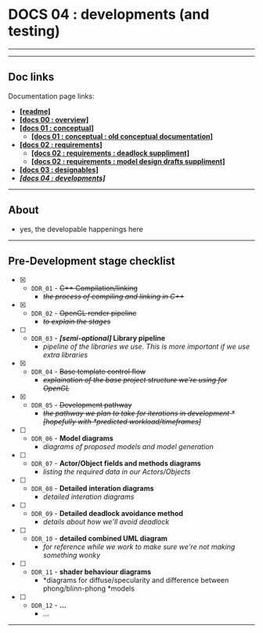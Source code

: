 # DOCS 04 : developments (and testing)

---
---

## Doc links

Documentation page links:
* [**[readme]**](./readme.md#doc-links)
* [**[docs 00 : overview]**](./docs_00_overview.md#doc-links)
* [**[docs 01 : conceptual]**](./docs_01_conceptual.md#doc-links)
    * [**[docs 01 : conceptual : old conceptual documentation]**](./docs_01_conceptual_suppliment_01.md#doc-links)
* [**[docs 02 : requirements]**](./docs_02_requirements.md#doc-links)
    * [**[docs 02 : requirements : deadlock suppliment]**](./docs_02_requirements_suppliment_01.md#doc-links)
    * [**[docs 02 : requirements : model design drafts suppliment]**](./docs_02_requirements_suppliment_02.md#doc-links)
* [**[docs 03 : designables]**](./docs_03_designables.md#doc-links)
* [***[docs 04 : developments]***](./docs_04_developments.md#doc-links)

---

## About

* yes, the developable happenings here

---

## Pre-Development stage checklist

* [x] - `DDR_01` - ~~C++ Compilation/linking~~
    * *~~the process of compiling and linking in C++~~*
* [x] - `DDR_02` - ~~OpenGL render pipeline~~
    * *~~to explain the stages~~*
* [ ] - `DDR_03` - ***[semi-optional]* Library pipeline**
    * *pipeline of the libraries we use. This is more important if we use extra libraries*
* [x] - `DDR_04` - ~~Base template control flow~~
    * *~~explaination of the base project structure we're using for OpenGL~~*
* [x] - `DDR_05` - ~~Development pathway~~
    * *~~the pathway we plan to take for iterations in development *[hopefully with *predicted workload/timeframes]~~*
* [ ] - `DDR_06` - **Model diagrams**
    * *diagrams of proposed models and model generation*
* [ ] - `DDR_07` - **Actor/Object fields and methods diagrams**
    * *listing the required data in our Actors/Objects*
* [ ] - `DDR_08` - **Detailed interation diagrams**
    * *detailed interation diagrams*
* [ ] - `DDR_09` - **Detailed deadlock avoidance method**
    * *details about how we'll avoid deadlock*
* [ ] - `DDR_10` - **detailed combined UML diagram**
    * *for reference while we work to make sure we're not making something wonky*
* [ ] - `DDR_11` - **shader behaviour diagrams**
    * *diagrams for diffuse/specularity and difference between phong/blinn-phong *models
* [ ] - `DDR_12` - **...**
    * *...*

---

